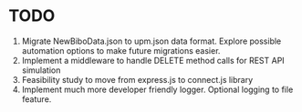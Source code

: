 # TODO

1. Migrate NewBiboData.json to upm.json data format. Explore possible automation options to make future migrations easier.
2. Implement a middleware to handle DELETE method calls for REST API simulation
3. Feasibility study to move from express.js to connect.js library
4. Implement much more developer friendly logger. Optional logging to file feature.
